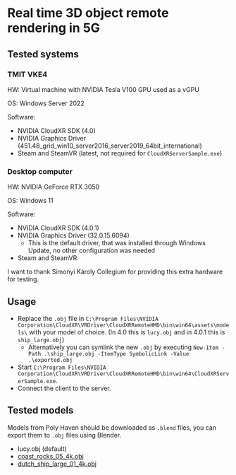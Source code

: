 # Real time 3D object remote rendering in 5G

## Tested systems

### TMIT VKE4

HW: Virtual machine with NVIDIA Tesla V100 GPU used as a vGPU

OS: Windows Server 2022

Software:

- NVIDIA CloudXR SDK (4.0)
- NVIDIA Graphics Driver (451.48_grid_win10_server2016_server2019_64bit_international)
- Steam and SteamVR (latest, not required for `CloudXRServerSample.exe`)

### Desktop computer

HW: NVIDIA GeForce RTX 3050

OS: Windows 11

Software:

- NVIDIA CloudXR SDK (4.0.1)
- NVIDIA Graphics Driver (32.0.15.6094)
  - This is the default driver, that was installed through Windows Update, no other configuration was needed
- Steam and SteamVR

I want to thank Simonyi Károly Collegium for providing this extra hardware for testing.

## Usage

- Replace the `.obj` file in `C:\Program Files\NVIDIA Corporation\CloudXR\VRDriver\CloudXRRemoteHMD\bin\win64\assets\models\` with your model of choice. (In 4.0 this is `lucy.obj` and in 4.0.1 this is `ship_large.obj`)
  - Alternatively you can symlink the new `.obj` by executing `New-Item -Path .\ship_large.obj -ItemType SymbolicLink -Value .\exported.obj`
- Start `C:\Program Files\NVIDIA Corporation\CloudXR\VRDriver\CloudXRRemoteHMD\bin\win64\CloudXRServerSample.exe`.
- Connect the client to the server.

## Tested models

Models from Poly Haven should be downloaded as `.blend` files, you can export them to `.obj` files using Blender.

- lucy.obj (default)
- [coast_rocks_05_4k.obj](https://polyhaven.com/a/coast_rocks_05)
- [dutch_ship_large_01_4k.obj](https://polyhaven.com/a/dutch_ship_large_01)
